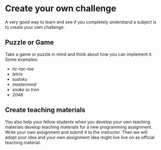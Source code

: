 # Create your own challenge

A very good way to learn and see if you completely
understand a subject is to create your own challenge.

## Puzzle or Game
Take a game or puzzle in mind and think about how you can implement it.
Some examples:

+ *tic-tac-toe*
+ *tetris*
+ *sudoku*
+ *mastermind*
+ *snake* or *tron*
+ *2048*

## Create teaching materials
You also help your fellow students when you develop your own teaching materials
develop teaching materials for a new programming assignment.
Write your own assignment and submit it to the instructor.
Then we will adopt your idea and your own assignment idea might live
live on as official teaching material.